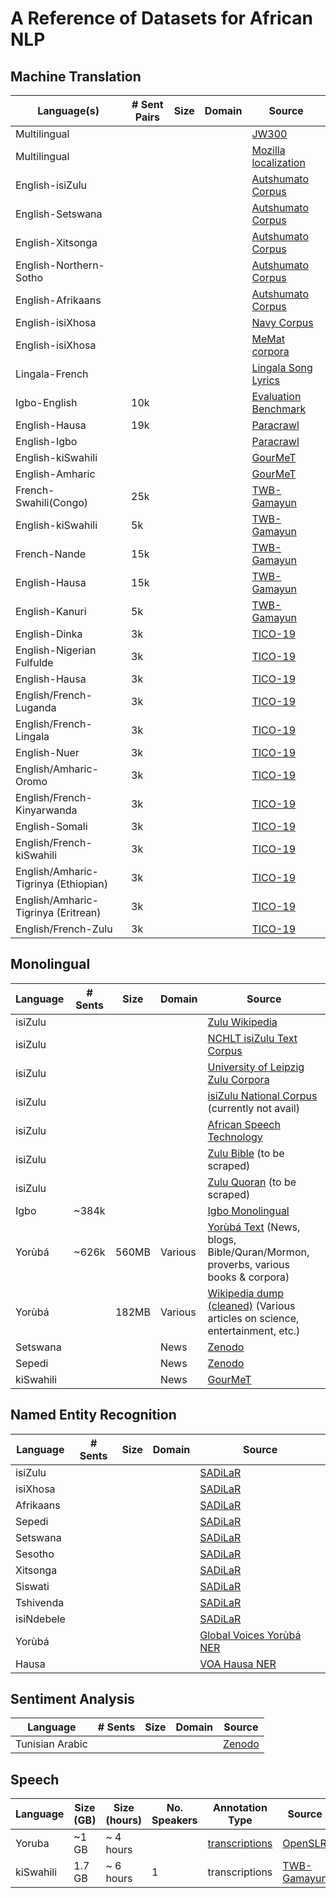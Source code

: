 # A Reference of Datasets for African NLP

## Machine Translation 

| Language(s) | # Sent Pairs | Size | Domain | Source |
|------|--------|--------|--------|--------|
| Multilingual | | | | [JW300](http://opus.nlpl.eu/JW300.php) |
| Multilingual | | | | [Mozilla localization](https://opus.nlpl.eu/Mozilla-I10n.php) |
| English-isiZulu | | | | [Autshumato Corpus](https://rma.nwu.ac.za/index.php/autshumato-eng-zu-parallel-corpora.html) |
| English-Setswana | | | | [Autshumato Corpus](http://rma.nwu.ac.za/index.php/resource-catalogue/autshumato-english-setswana-multi-bilingual-corpus.html)  |
| English-Xitsonga | | | | [Autshumato Corpus](http://rma.nwu.ac.za/index.php/resource-catalogue/autshumato-english-xitsonga-bilingual-corpus.html)  |
| English-Northern-Sotho | | | | [Autshumato Corpus](https://repo.sadilar.org/handle/20.500.12185/402)  |
| English-Afrikaans | | | | [Autshumato Corpus](https://repo.sadilar.org/handle/20.500.12185/397)  |
| English-isiXhosa | | | | [Navy Corpus](http://opus.nlpl.eu/XhosaNavy.php) |
| English-isiXhosa | | | | [MeMat corpora](http://statmt.org/memat/) |
| Lingala-French | | | | [Lingala Song Lyrics](https://github.com/espoirMur/songs_lyrics_webscrap) |
| Igbo-English  |10k| | | [Evaluation Benchmark](https://github.com/IgnatiusEzeani/IGBONLP/tree/master/ig_en_mt) |
| English-Hausa | 19k | | | [Paracrawl](https://s3.amazonaws.com/web-language-models/paracrawl/bonus/en-ha.txt.gz) |
| English-Igbo |  | | | [Paracrawl](https://s3.amazonaws.com/web-language-models/paracrawl/bonus/en-ig.txt.gz) |
| English-kiSwahili |  | | | [GourMeT](http://opus.nlpl.eu/GoURMET.php) |
| English-Amharic |  | | | [GourMeT](http://opus.nlpl.eu/GoURMET.php) |
| French-Swahili(Congo) | 25k | | | [TWB-Gamayun](https://gamayun.translatorswb.org/data/) |
| English-kiSwahili | 5k | | | [TWB-Gamayun](https://gamayun.translatorswb.org/data/) |
| French-Nande | 15k | | | [TWB-Gamayun](https://gamayun.translatorswb.org/data/) |
| English-Hausa | 15k | | | [TWB-Gamayun](https://gamayun.translatorswb.org/data/) |
| English-Kanuri | 5k | | | [TWB-Gamayun](https://gamayun.translatorswb.org/data/) |
| English-Dinka | 3k | | | [TICO-19](https://tico-19.github.io/) |
| English-Nigerian Fulfulde | 3k | | | [TICO-19](https://tico-19.github.io/) |
| English-Hausa | 3k | | | [TICO-19](https://tico-19.github.io/) |
| English/French-Luganda | 3k | | | [TICO-19](https://tico-19.github.io/) |
| English/French-Lingala | 3k | | | [TICO-19](https://tico-19.github.io/) |
| English-Nuer | 3k | | | [TICO-19](https://tico-19.github.io/) |
| English/Amharic-Oromo | 3k | | | [TICO-19](https://tico-19.github.io/) |
| English/French-Kinyarwanda | 3k | | | [TICO-19](https://tico-19.github.io/) |
| English-Somali | 3k | | | [TICO-19](https://tico-19.github.io/) |
| English/French-kiSwahili | 3k | | | [TICO-19](https://tico-19.github.io/) |
| English/Amharic-Tigrinya (Ethiopian) | 3k | | | [TICO-19](https://tico-19.github.io/) |
| English/Amharic-Tigrinya (Eritrean) | 3k | | | [TICO-19](https://tico-19.github.io/) |
| English/French-Zulu | 3k | | | [TICO-19](https://tico-19.github.io/) |


## Monolingual

| Language | # Sents | Size | Domain |  Source |
|------|--------|--------|--------|--------|
|  isiZulu  | | | | [Zulu Wikipedia](https://ftp.acc.umu.se/mirror/wikimedia.org/dumps/zuwiki/)  |
|  isiZulu  | | | | [NCHLT isiZulu Text Corpus](https://rma.nwu.ac.za/index.php/isizulu-nchlt-text-corpora.html)  |
|  isiZulu  | | | | [University of Leipzig Zulu Corpora](http://corpora.uni-leipzig.de/en?corpusId=zul_mixed_2016)  |
|  isiZulu  | | | | [isiZulu National Corpus](https://iznc.ukzn.ac.za/) (currently not avail) |
|  isiZulu  | | | | [African Speech Technology](https://rma.nwu.ac.za/index.php/resource-catalogue/ast-corpus-isizulu.html)  |
|  isiZulu  | | | | [Zulu Bible](https://raw.githubusercontent.com/christos-c/bible-corpus/master/bibles/Zulu-NT.xml) (to be scraped) |
|  isiZulu  | | | | [Zulu Quoran](http://idmdawah.co.za/wp-content/uploads/2015/07/zulu-quran1.pdf) (to be scraped) |
|  Igbo     |~384k| | | [Igbo Monolingual](https://github.com/IgnatiusEzeani/IGBONLP/tree/master/ig_monoling)|
|  Yorùbá | ~626k | 560MB | Various | [Yorùbá Text](https://github.com/Niger-Volta-LTI/yoruba-text) (News, blogs, Bible/Quran/Mormon, proverbs, various books & corpora)  |
|  Yorùbá | | 182MB | Various | [Wikipedia dump (cleaned)](https://github.com/tosingithub/ydesk/) (Various articles on science, entertainment, etc.) |
|  Setswana  | | | News | [Zenodo](https://zenodo.org/record/3668495)  |
|  Sepedi  | | | News | [Zenodo](https://zenodo.org/record/3668495)  |
| kiSwahili |  | | News | [GourMeT](https://gourmet-project.eu/data-model-releases/) |

## Named Entity Recognition

| Language | # Sents | Size | Domain |  Source |
|------|--------|--------|--------|--------|
|  isiZulu  | | | | [SADiLaR](https://repo.sadilar.org/handle/20.500.12185/319)  |
|  isiXhosa | | | | [SADiLaR](https://repo.sadilar.org/handle/20.500.12185/312)  |
|  Afrikaans  | | | | [SADiLaR](https://repo.sadilar.org/handle/20.500.12185/299)  |
|  Sepedi   | | | | [SADiLaR](https://repo.sadilar.org/handle/20.500.12185/328)  |
|  Setswana  | | | | [SADiLaR](https://repo.sadilar.org/handle/20.500.12185/341)  |
|  Sesotho   | | | | [SADiLaR](https://repo.sadilar.org/handle/20.500.12185/334)  |
|  Xitsonga  | | | | [SADiLaR](https://repo.sadilar.org/handle/20.500.12185/362)  |
|  Siswati | | | | [SADiLaR](https://repo.sadilar.org/handle/20.500.12185/346)  |
|  Tshivenda | | | | [SADiLaR](https://repo.sadilar.org/handle/20.500.12185/355)  |
|  isiNdebele | | | | [SADiLaR](https://repo.sadilar.org/handle/20.500.12185/306)  |
|  Yorùbá | | | | [Global Voices Yorùbá NER](https://github.com/ajesujoba/YorubaTwi-Embedding/tree/master/Yoruba/Yor%C3%B9b%C3%A1-NER)  |
|  Hausa | | | | [VOA Hausa NER](https://github.com/uds-lsv/transfer-distant-transformer-african/tree/master/data/hausa_ner)  |

## Sentiment Analysis
| Language | # Sents | Size | Domain |  Source |
|------|--------|--------|--------|--------|
|  Tunisian Arabic  | | | | [Zenodo](https://zenodo.org/record/4275240)  |



## Speech

| Language | Size (GB) | Size (hours)| No. Speakers | Annotation Type | Source |
|------|--------|--------|--------|--------|--------|
|Yoruba| ~1 GB  | ~ 4 hours| |[transcriptions](https://www.openslr.org/resources/86/annotation_info.txt) | [OpenSLR](https://openslr.org/86/)|
|kiSwahili| 1.7 GB  | ~ 6 hours| 1 | transcriptions | [TWB-Gamayun](https://gamayun.translatorswb.org/data/)|


